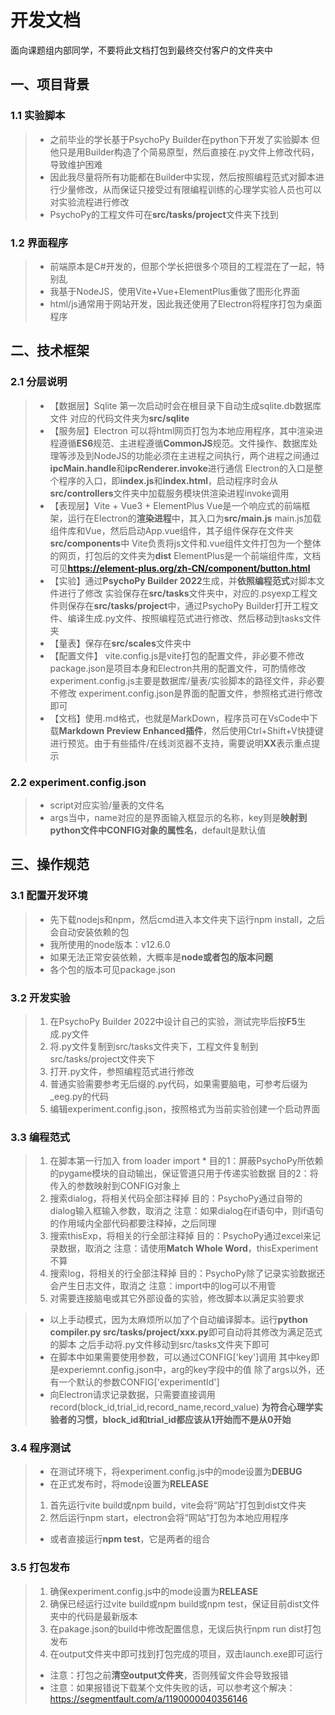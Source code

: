 # 开发文档
面向课题组内部同学，不要将此文档打包到最终交付客户的文件夹中

## 一、项目背景
### 1.1 实验脚本
> - 之前毕业的学长基于PsychoPy Builder在python下开发了实验脚本
> 但他只是用Builder构造了个简易原型，然后直接在.py文件上修改代码，导致维护困难
> - 因此我尽量将所有功能都在Builder中实现，然后按照编程范式对脚本进行少量修改，从而保证只接受过有限编程训练的心理学实验人员也可以对实验流程进行修改
> - PsychoPy的工程文件可在**src/tasks/project**文件夹下找到

### 1.2 界面程序
> - 前端原本是C#开发的，但那个学长把很多个项目的工程混在了一起，特别乱
> - 我基于NodeJS，使用Vite+Vue+ElementPlus重做了图形化界面
> - html/js通常用于网站开发，因此我还使用了Electron将程序打包为桌面程序

## 二、技术框架

### 2.1 分层说明
> - 【数据层】Sqlite
> 第一次启动时会在根目录下自动生成sqlite.db数据库文件
> 对应的代码文件夹为**src/sqlite**
> - 【服务层】Electron
> 可以将html网页打包为本地应用程序，其中渲染进程遵循**ES6**规范、主进程遵循**CommonJS**规范。文件操作、数据库处理等涉及到NodeJS的功能必须在主进程之间执行，两个进程之间通过**ipcMain.handle**和**ipcRenderer.invoke**进行通信
> Electron的入口是整个程序的入口，即**index.js**和**index.html**，启动程序时会从**src/controllers**文件夹中加载服务模块供渲染进程invoke调用
> - 【表现层】Vite + Vue3 + ElementPlus
> Vue是一个响应式的前端框架，运行在Electron的**渲染进程**中，其入口为**src/main.js**
> main.js加载组件库和Vue，然后启动App.vue组件，其子组件保存在文件夹**src/components**中
> Vite负责将js文件和.vue组件文件打包为一个整体的网页，打包后的文件夹为**dist**
> ElementPlus是一个前端组件库，文档可见**https://element-plus.org/zh-CN/component/button.html**
> - 【实验】通过**PsychoPy Builder 2022**生成，并**依照编程范式**对脚本文件进行了修改
> 实验保存在**src/tasks**文件夹中，对应的.psyexp工程文件则保存在**src/tasks/project**中，通过PsychoPy Builder打开工程文件、编译生成.py文件、按照编程范式进行修改、然后移动到tasks文件夹
> - 【量表】保存在**src/scales**文件夹中
> - 【配置文件】
> vite.config.js是vite打包的配置文件，非必要不修改
> package.json是项目本身和Electron共用的配置文件，可酌情修改
> experiment.config.js主要是数据库/量表/实验脚本的路径文件，非必要不修改
> experiment.config.json是界面的配置文件，参照格式进行修改即可
> - 【文档】使用.md格式，也就是MarkDown，程序员可在VsCode中下载**Markdown Preview Enhanced插件**，然后使用Ctrl+Shift+V快捷键进行预览。由于有些插件/在线浏览器不支持，需要说明**XX**表示重点提示

### 2.2 experiment.config.json
> - script对应实验/量表的文件名
> - args当中，name对应的是界面输入框显示的名称，key则是**映射到python文件中CONFIG对象的属性名**，default是默认值

## 三、操作规范

### 3.1 配置开发环境
> - 先下载nodejs和npm，然后cmd进入本文件夹下运行npm install，之后会自动安装依赖的包
> - 我所使用的node版本：v12.6.0
> - 如果无法正常安装依赖，大概率是**node或者包的版本问题**
> - 各个包的版本可见package.json

### 3.2 开发实验
> 1. 在PsychoPy Builder 2022中设计自己的实验，测试完毕后按**F5**生成.py文件
> 2. 将.py文件复制到src/tasks文件夹下，工程文件复制到src/tasks/project文件夹下
> 3. 打开.py文件，参照编程范式进行修改
> 4. 普通实验需要参考无后缀的.py代码，如果需要脑电，可参考后缀为_eeg.py的代码
> 5. 编辑experiment.config.json，按照格式为当前实验创建一个启动界面

### 3.3 编程范式
> 1. 在脚本第一行加入 from loader import *
> 目的1：屏蔽PsychoPy所依赖的pygame模块的自动输出，保证管道只用于传递实验数据
> 目的2：将传入的参数映射到CONFIG对象上
> 2. 搜索dialog，将相关代码全部注释掉
> 目的：PsychoPy通过自带的dialog输入框输入参数，取消之
> 注意：如果dialog在if语句中，则if语句的作用域内全部代码都要注释掉，之后同理
> 3. 搜索thisExp，将相关的行全部注释掉
> 目的：PsychoPy通过excel来记录数据，取消之
> 注意：请使用**Match Whole Word**，thisExperiment不算
> 4. 搜索log，将相关的行全部注释掉
> 目的：PsychoPy除了记录实验数据还会产生日志文件，取消之
> 注意：import中的log可以不用管
> 5. 对需要连接脑电或其它外部设备的实验，修改脚本以满足实验要求

> - 以上手动模式，因为太麻烦所以加了个自动编译脚本。运行**python compiler.py src/tasks/project/xxx.py**即可自动将其修改为满足范式的脚本
> 之后手动将.py文件移动到src/tasks文件夹下即可
> - 在脚本中如果需要使用参数，可以通过CONFIG['key']调用
> 其中key即是experiemnt.config.json中，arg的key字段中的值
> 除了args以外，还有一个默认的参数CONFIG['experimentId']
> - 向Electron请求记录数据，只需要直接调用record(block_id,trial_id,record_name,record_value)
> **为符合心理学实验者的习惯，block_id和trial_id都应该从1开始而不是从0开始**



### 3.4 程序测试
> - 在测试环境下，将experiment.config.js中的mode设置为**DEBUG**
> - 在正式发布时，将mode设置为**RELEASE**
> 1. 首先运行vite build或npm build，vite会将“网站”打包到dist文件夹
> 2. 然后运行npm start，electron会将“网站”打包为本地应用程序
> - 或者直接运行**npm test**，它是两者的组合

### 3.5 打包发布
> 1. 确保experiment.config.js中的mode设置为**RELEASE**
> 2. 确保已经运行过vite build或npm build或npm test，保证目前dist文件夹中的代码是最新版本
> 2. 在pakage.json的build中修改配置信息，无误后执行npm run dist打包发布
> 3. 在output文件夹中即可找到打包完成的项目，双击launch.exe即可运行
> - 注意：打包之前**清空output文件夹**，否则残留文件会导致报错
> - 注意：如果报错说下载某个文件失败的话，可以参考这个解决：https://segmentfault.com/a/1190000040356146

